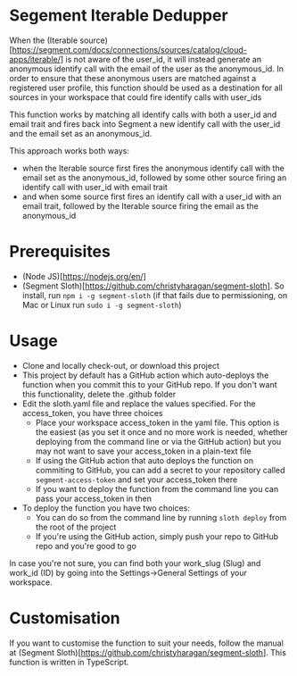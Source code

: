 # Segement Iterable Dedupper

When the (Iterable source)[https://segment.com/docs/connections/sources/catalog/cloud-apps/iterable/] is not aware of the user_id, it will instead generate an anonymous identify call with the email of the user as the anonymous_id. In order to ensure that these anonymous users are matched against a registered user profile, this function should be used as a destination for all sources in your workspace that could fire identify calls with user_ids

This function works by matching all identify calls with both a user_id and email trait and fires back into Segment a new identify call with the user_id and the email set as an anonymous_id.

This approach works both ways: 
 * when the Iterable source first fires the anonymous identify call with the email set as the anonymous_id, followed by some other source firing an identify call with user_id with email trait 
 * and when some source first fires an identify call with a user_id with an email trait, followed by the Iterable source firing the email as the anonymous_id

# Prerequisites

 * (Node JS)[https://nodejs.org/en/]
 * (Segment Sloth)[https://github.com/christyharagan/segment-sloth]. So install, run ```npm i -g segment-sloth``` (if that fails due to permissioning, on Mac or Linux run ```sudo i -g segment-sloth```)

# Usage

 * Clone and locally check-out, or download this project
 * This project by default has a GitHub action which auto-deploys the function when you commit this to your GitHub repo. If you don't want this functionality, delete the .github folder
 * Edit the sloth.yaml file and replace the values specified. For the access_token, you have three choices
   * Place your workspace access_token in the yaml file. This option is the easiest (as you set it once and no more work is needed, whether deploying from the command line or via the GitHub action) but you may not want to save your access_token in a plain-text file
   * If using the GitHub action that auto deploys the function on commiting to GitHub, you can add a secret to your repository called ```segment-access-token``` and set your access_token there
   * If you want to deploy the function from the command line you can pass your access_token in then
 * To deploy the function you have two choices:
   * You can do so from the command line by running ```sloth deploy``` from the root of the project
   * If you're using the GitHub action, simply push your repo to GitHub repo and you're good to go

In case you're not sure, you can find both your work_slug (Slug) and work_id (ID) by going into the Settings->General Settings of your workspace.

# Customisation

If you want to customise the function to suit your needs, follow the manual at (Segment Sloth)[https://github.com/christyharagan/segment-sloth]. This function is written in TypeScript.